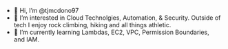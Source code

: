 - 👋 Hi, I’m @tjmcdono97
- 👀 I’m interested in Cloud Technolgies, Automation, & Security. Outside of tech I enjoy rock climbing, hiking and all things athletic.
- 🌱 I’m currently learning Lambdas, EC2, VPC, Permission Boundaries, and IAM.
<!---
tjmcdono97/tjmcdono97 is a ✨ special ✨ repository because its `README.md` (this file) appears on your GitHub profile.
You can click the Preview link to take a look at your changes.
--->
